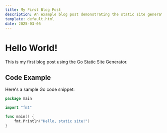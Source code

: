 ```yaml
---
title: My First Blog Post
description: An example blog post demonstrating the static site generator
template: default.html
date: 2025-03-05
---
```


# Hello World!

This is my first blog post using the Go Static Site Generator.

## Code Example

Here's a sample Go code snippet:

```go
package main

import "fmt"

func main() {
    fmt.Println("Hello, static site!")
}